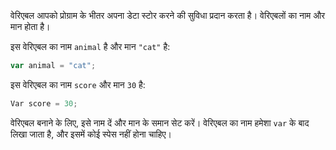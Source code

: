 वेरिएबल आपको प्रोग्राम के भीतर अपना डेटा स्टोर करने की सुविधा प्रदान करता है। वेरिएबलों का नाम और मान होता है।

इस वेरिएबल का नाम `animal` है और मान `"cat"` है:

```javascript
var animal = "cat";
```

इस वेरिएबल का नाम `score` और मान `30` है:

```javascript
Var score = 30;
```

वेरिएबल बनाने के लिए, इसे नाम दें और मान के समान सेट करें। वेरिएबल का नाम हमेशा `var` के बाद लिखा जाता है, और इसमें कोई स्पेस नहीं होना चाहिए।   
